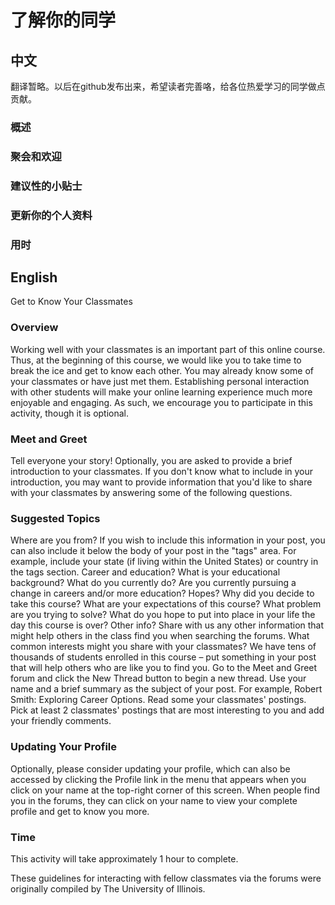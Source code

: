 # 了解你的同学
## 中文
翻译暂略。以后在github发布出来，希望读者完善咯，给各位热爱学习的同学做点贡献。
### 概述
### 聚会和欢迎
### 建议性的小贴士
### 更新你的个人资料
### 用时
## English
Get to Know Your Classmates

### Overview
Working well with your classmates is an important part of this online course. Thus, at the beginning of this course, we would like you to take time to break the ice and get to know each other. You may already know some of your classmates or have just met them. Establishing personal interaction with other students will make your online learning experience much more enjoyable and engaging. As such, we encourage you to participate in this activity, though it is optional.

### Meet and Greet

Tell everyone your story! Optionally, you are asked to provide a brief introduction to your classmates. If you don't know what to include in your introduction, you may want to provide information that you'd like to share with your classmates by answering some of the following questions.

### Suggested Topics

Where are you from? If you wish to include this information in your post, you can also include it below the body of your post in the "tags" area. For example, include your state (if living within the United States) or country in the tags section.
Career and education? What is your educational background? What do you currently do? Are you currently pursuing a change in careers and/or more education?
Hopes? Why did you decide to take this course? What are your expectations of this course? What problem are you trying to solve? What do you hope to put into place in your life the day this course is over?
Other info? Share with us any other information that might help others in the class find you when searching the forums. What common interests might you share with your classmates? We have tens of thousands of students enrolled in this course – put something in your post that will help others who are like you to find you.
Go to the Meet and Greet forum and click the New Thread button to begin a new thread. Use your name and a brief summary as the subject of your post. For example, Robert Smith: Exploring Career Options. Read some your classmates' postings. Pick at least 2 classmates' postings that are most interesting to you and add your friendly comments.

### Updating Your Profile

Optionally, please consider updating your profile, which can also be accessed by clicking the Profile link in the menu that appears when you click on your name at the top-right corner of this screen. When people find you in the forums, they can click on your name to view your complete profile and get to know you more.

### Time

This activity will take approximately 1 hour to complete.

These guidelines for interacting with fellow classmates via the forums were originally compiled by The University of Illinois.
